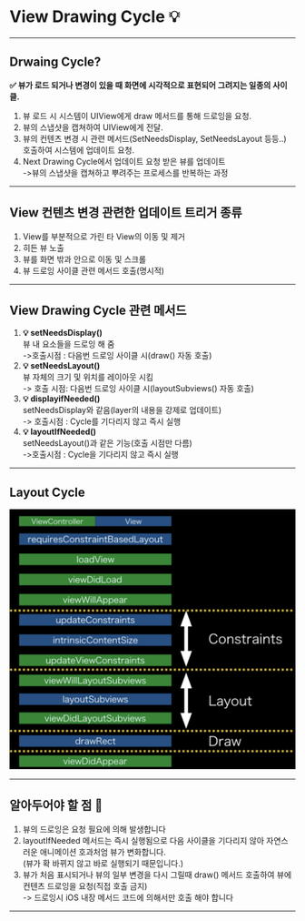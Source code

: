 # View Drawing Cycle 💡

---

## Drwaing Cycle?</br>

**✅ 뷰가 로드 되거나 변경이 있을 때 화면에 시각적으로 표현되어 그려지는 일종의 사이클.**</br>

1. 뷰 로드 시 시스템이 UIView에게 draw 메서드를 통해 드로잉을 요청.</br>
2. 뷰의 스냅샷을 캡쳐하여 UIView에게 전달.</br>
3. 뷰의 컨텐츠 변경 시 관련 메서드(SetNeedsDisplay, SetNeedsLayout 등등..) 호출하여 시스템에 업데이트 요청.</br>
4. Next Drawing Cycle에서 업데이트 요청 받은 뷰를 업데이트</br>->뷰의 스냅샷을 캡쳐하고 뿌려주는 프로세스를 반복하는 과정

---

## View 컨텐츠 변경 관련한 업데이트 트리거 종류</br>

1. View를 부분적으로 가린 타 View의 이동 및 제거</br>
2. 히든 뷰 노출</br>
3. 뷰를 화면 밖과 안으로 이동 및 스크롤</br>
4. 뷰 드로잉 사이클 관련 메서드 호출(명시적)</br>

---

## View Drawing Cycle 관련 메서드

1. **💡 setNeedsDisplay()**</br>뷰 내 요소들을 드로잉 해 줌</br>->호출시점 : 다음번 드로잉 사이클 시(draw() 자동 호출)</br>
2. **💡 setNeedsLayout()**</br>뷰 자체의 크기 및 위치를 레이아웃 시킴</br>-> 호출 시점: 다음번 드로잉 사이클 시(layoutSubviews() 자동 호출)</br>
3. **💡 displayifNeeded()**</br>setNeedsDisplay와 같음(layer의 내용을 강제로 업데이트)</br>-> 호출시점 : Cycle를 기다리지 않고 즉시 실행</br>
4. **💡 layoutIfNeeded()**</br>setNeedsLayout()과 같은 기능(호출 시점만 다름)</br>->호출시점 : Cycle을 기다리지 않고 즉시 실행</br>

---

## Layout Cycle
<img src = "https://github.com/devKobe24/images/blob/main/layoutCycle.png?raw=true"></br>

---

## 알아두어야 할 점 👀</br>

1. 뷰의 드로잉은 요청 필요에 의해 발생합니다</br>
2. layoutIfNeeded 메서드는 즉시 실행됨으로 다음 사이클을 기다리지 않아 자연스러운 애니메이션 호과처엄 뷰가 변화합니다.</br>(뷰가 확 바뀌지 않고 바로 실행되기 때문입니다.)</br>
3. 뷰가 처음 표시되거나 뷰의 일부 변경을 다시 그릴때 draw() 메서드 호출하여 뷰에 컨텐츠 드로잉을 요청(직접 호출 금지)</br>-> 드로잉시 iOS 내장 메서드 코드에 의해서만 호출 해야 합니다

---
